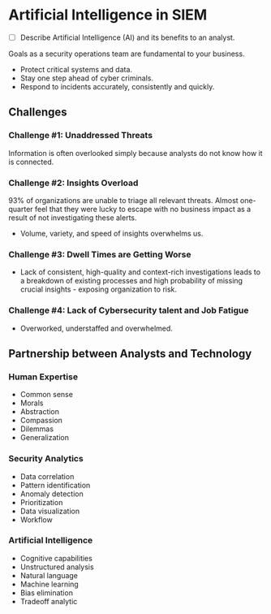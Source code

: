 # Artificial Intelligence in SIEM

* [ ] Describe Artificial Intelligence (AI) and its benefits to an analyst.

Goals as a security operations team are fundamental to your business.

* Protect critical systems and data.
* Stay one step ahead of cyber criminals.
* Respond to incidents accurately, consistently and quickly.

## Challenges

### Challenge #1: Unaddressed Threats

Information is often overlooked simply because analysts do not know how it is connected.

### Challenge #2: Insights Overload

93% of organizations are unable to triage all relevant threats. Almost one-quarter feel that they were lucky to escape with no business impact as a result of not investigating these alerts.

* Volume, variety, and speed of insights overwhelms us.

### Challenge #3: Dwell Times are Getting Worse

* Lack of consistent, high-quality and context-rich investigations leads to a breakdown of existing processes and high probability of missing crucial insights - exposing organization to risk.

### Challenge #4: Lack of Cybersecurity talent and Job Fatigue

* Overworked, understaffed and overwhelmed.

## Partnership between Analysts and Technology

### Human Expertise

* Common sense
* Morals
* Abstraction
* Compassion
* Dilemmas
* Generalization

### Security Analytics

* Data correlation
* Pattern identification
* Anomaly detection
* Prioritization
* Data visualization
* Workflow

### Artificial Intelligence

* Cognitive capabilities
* Unstructured analysis
* Natural language
* Machine learning
* Bias elimination
* Tradeoff analytic
